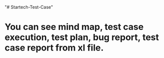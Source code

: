 "# Startech-Test-Case"
# You can see mind map, test case execution, test plan, bug report, test case report from xl file.
